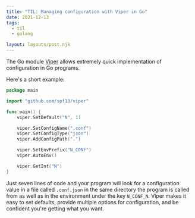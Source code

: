 ```yaml
---
title: "TIL: Managing configuration with Viper in Go"
date: 2021-12-13
tags:
  - til
  - golang

layout: layouts/post.njk
---
```

The Go module [Viper](https://github.com/spf13/viper) allows extremely quick implementation of configuration in Go programs.

Here's a short example:

```go
package main

import "github.com/spf13/viper"

func main() {
	viper.SetDefault("N", 1)

	viper.SetConfigName(".conf")
	viper.SetConfigType("json")
	viper.AddConfigPath(".")

	viper.SetEnvPrefix("N_CONF")
	viper.AutoEnv()

	viper.GetInt("N")
}
```

Just seven lines of code and your program will look for a configuration value in a file called `.conf.json` in the same directory the program is called from as well as in the environment under the key `N_CONF_N`. Viper makes it easy to set defaults, provide multiple options for configuration, and be confident you're getting what you want.
